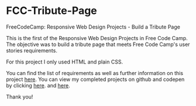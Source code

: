 # FCC-Tribute-Page
FreeCodeCamp: Responsive Web Design Projects - Build a Tribute Page

This is the first of the Responsive Web Design Projects in Free Code Camp. The objective 
was to build a tribute page that meets Free Code Camp's user stories requirements.

For this project I only used HTML and plain CSS.

You can find the list of requirements as well as further information on this project 
[here](https://learn.freecodecamp.org/responsive-web-design/responsive-web-design-projects/build-a-tribute-page). 
You can view my completed projects on github and codepen by clicking [here](https://github.com/dianawallace/FCC-Tribute-Page).
and [here](https://codepen.io/dianawallacedeveloper/pen/QZLyBm).

Thank you!

